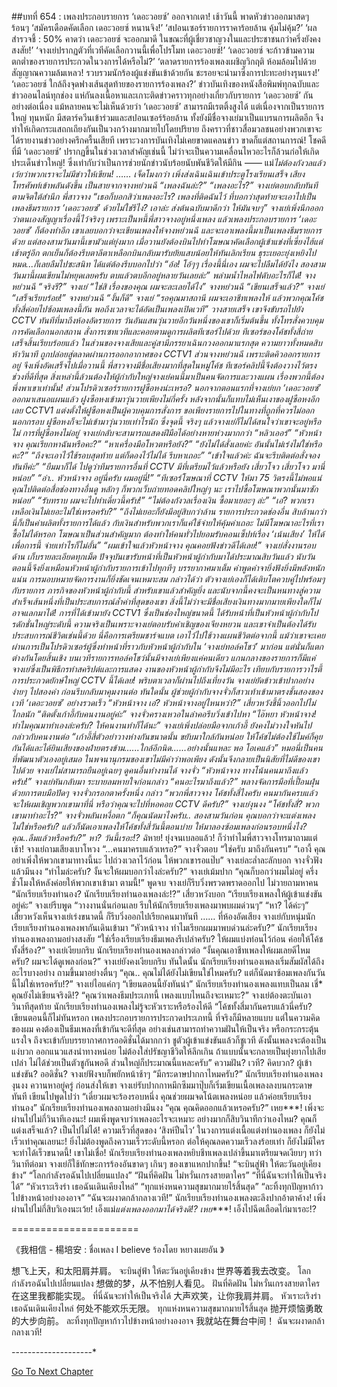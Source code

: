 ##บทที่ 654 : เพลงประกอบรายการ ‘เดอะวอยซ์’ ออกจากเตา!
เช้าวันนี้
พาดหัวข่าวออกมาสดๆ ร้อนๆ
‘สมัครเดือดคัดเลือก เดอะวอยซ์ หนานจิง!’
‘สปอนเซอร์รายการราคาร้อยล้าน คุ้มไม่คุ้ม?’
‘ผลสำรวจชี้ : 50% คาดว่า เดอะวอยซ์ จะออกมาดี ในขณะที่ผู้เชี่ยวชาญวงในและประชาชนกว่าครึ่งยังคงสงสัย!’
‘จางเย่ปรากฏตัวที่เวทีคัดเลือกวานนี้เพื่อโปรโมท เดอะวอยซ์!’
‘เดอะวอยซ์ จะก้าวข้ามความตกต่ำของรายการประกวดในวงการได้หรือไม่?’
‘ตลาดรายการร้องเพลงเผชิญวิกฤติ ห้อมล้อมไปด้วยสัญญาณความล้มเหลว! รวบรวมนักร้องผู้แข่งขันเข้าด้วยกัน ชะรอยจะนำมาซึ่งการปะทะอย่างรุนแรง!’
‘เดอะวอยซ์ ใกล้ถึงจุดฟางเส้นสุดท้ายของรายการร้องเพลง?’
ข่าวบันเทิงของหนังสือพิมพ์ทุกฉบับและข่าวออนไลน์ทุกช่อง แห่กันลงเนื้อหาและเกาะติดข่าวคราวทุกอย่างเกี่ยวกับรายการ ‘เดอะวอยซ์’ กันอย่างต่อเนื่อง แม้หลายคนจะไม่เห็นด้วยว่า ‘เดอะวอยซ์’ สามารถมีเรตติ้งสูงได้ แต่เนื่องจากเป็นรายการใหญ่ ทุนหนัก มีสตาร์ควีนเข้าร่วมและสปอนเซอร์ร้อยล้าน ทั้งยังมีชื่อจางเย่มาเป็นแบรนการผลิตอีก จึงทำให้เกิดกระแสถกเถียงกันเป็นวงกว้างมากมายไปโดยปริยาย
ถึงคราวที่ชาวสื่อมวลชนอย่างพวกเขาจะได้รายงานข่าวอย่างครึกครื้นเสียที เพราะวงการบันเทิงไม่เคยขาดแคลนข่าว ขาดก็แต่สถานการณ์! โชคดีที่มี ‘เดอะวอยซ์’ ปรากฏขึ้นในช่วงเวลาสำคัญเช่นนี้ ไม่ว่าจะเป็นความเคลื่อนไหวอะไรก็ล้วนก่อให้เกิดประเด็นข่าวใหญ่! ซึ่งเท่ากับว่าเป็นการช่วยนักข่าวนับร้อยนับพันชีวิตให้มีกิน —— แม่*ไม่ต้องกังวลแล้วเว้ยว่าพวกเราจะไม่มีข่าวให้เขียน!
……
เจ็ดโมงกว่า
เพิ่งส่งเฉินเฉินเข้าประตูโรงเรียนเสร็จ เสียงโทรศัพท์เข้าพลันดังขึ้น
เป็นสายจากจางหย่วนฉี “เพลงฉันล่ะ?”
“เพลงอะไร?” จางเย่ตอบกลับทันทีตามจิตใต้สำนึก
พี่สาวจาง “เธอก็บอกสิว่าเพลงอะไร? เพลงที่ติดฉันไว้ ที่บอกว่าสุดท้ายจะเอาไปเป็นเพลงธีมรายการ ‘เดอะวอยซ์’ ด้วยไม่ใช่รึไง? เอาล่ะ ส่งต้นฉบับมาดีกว่า ให้มันจบๆ”
จางเย่เพิ่งนึกออกว่าตนเองสัญญาเรื่องนี้ไว้จริงๆ เพราะเป็นหนี้พี่สาวจางอยู่หนึ่งเพลง แล้วเพลงประกอบรายการ ‘เดอะวอยซ์’ ก็ต้องทำอีก เขาเลยบอกว่าจะเขียนเพลงให้จางหย่วนฉี และจะเอาเพลงนี้มาเป็นเพลงธีมรายการด้วย แต่สองสามวันมานี้เขามัวแต่ยุ่งมาก เมื่อวานยังต้องบินไปทำโฆษณาคัดเลือกผู้เข้าแข่งที่เซี่ยงไฮ้แต่เช้าตรู่อีก ตกเย็นก็ต้องรีบตาลีตาเหลือกบินกลับมารับยัยแสบน้อยให้ทันเลิกเรียน ธุระเยอะยุ่งเหยิงไปหมด...ก็เลยลืมไปซะสนิท ได้แต่ต้องรีบบอกไปว่า “อ้อ! โอ้ๆๆ เรื่องนี้นี่เอง ผมจะไปลืมได้ยังไง สองสามวันมานี้ผมเขียนไม่หยุดเลยครับ ตบแล้วตบอีกอยู่หลายวันเลยล่ะ” พล่ามน้ำไหลไฟดับอะไรก็ได้!
จางหย่วนฉี “จริงรึ?”
จางเย่ “ใช่สิ เรื่องของคุณ ผมจะละเลยได้ไง”
จางหย่วนฉี “เขียนเสร็จแล้ว?”
จางเย่ “เสร็จเรียบร้อย!”
จางหย่วนฉี “งั้นก็ดี”
จางเย่ “รอคุณมาสถานี ผมจะเอาชีทเพลงให้ แล้วพวกคุณโค้ชทั้งสี่ค่อยไปซ้อมเพลงนี้กัน พอถึงเวลาจะได้อัดเป็นเพลงเปิดเวที”
วางสายเสร็จ เขาจึงขับรถไปยัง CCTV
ทันทีที่มาถึงห้องอัดรายการ วันอันแสนวุ่นวายอีกวันหนึ่งของเขาก็เริ่มต้นขึ้น ทั้งโทรสั่งควบคุมการคัดเลือกนอกสถาน สั่งการเซทเวทีและคอยตามดูการผลิตทีเซอร์ไปด้วย ทีเซอร์ของโค้ชทั้งสี่ถ่ายเสร็จสิ้นเรียบร้อยแล้ว ในส่วนของจางเสียและคู่สามีภรรยาเฉินกวงออกมาแรกสุด ความยาวทั้งหมดสิบห้าวินาที ถูกปล่อยสู่ตลาดผ่านการออกอากาศของ CCTV1 ส่วนจางหย่วนฉี เพราะติดคิวออกรายการอยู่ จึงเพิ่งอัดเสร็จไปเมื่อวานนี้ พี่สาวจางมีชื่อเสียงมากที่สุดในหมู่โค้ช ทีเซอร์คลิปนี้จึงต้องวางไว้ตรงช่วงที่ดีที่สุด สิ่งเหล่านี้ล้วนต้องให้ผู้กำกับใหญ่จางเย่คนนี้มาเป็นคนจัดการและวางแผน เรื่องพวกนี้ต้องพึ่งพาเขาเท่านั้น!
ส่วนโปรดิวเซอร์รายการฝูซือหงน่ะเหรอ?
นอกจากตอนแรกที่จางเย่ยก ‘เดอะวอยซ์’ ออกมาเสนอแผนแล้ว ฝูงซือหงเข้ามาวุ่นวายเพียงไม่กี่ครั้ง หลังจากนั้นก็แทบไม่เห็นเงาของฝูซือหงอีกเลย CCTV1 แต่งตั้งให้ฝูซือหงเป็นผู้ควบคุมการสั่งการ ขอเพียงรายการไปในทางที่ถูกที่ควรไม่ออกนอกกรอบ ฝูซือหงก็จะไม่เข้ามาวุ่นวายเท่าไรนัก ซึ่งจุดนี้ จริงๆ แล้วจางเย่ก็ไม่ได้สนใจว่าเขาจะอยู่หรือไม่ การที่ฝูซือหงไม่อยู่ จางเย่กลับจะสามารถแสดงฝีมือได้อย่างหายห่วงมากกว่า
“หลิวเออร์”
“หัวหน้าจาง คุณเรียกหาฉันหรือคะ?”
“หาเครื่องมือโหวตหรือยัง?”
“ยังไม่ได้สั่งเลยค่ะ อันนั้นไม่เร่งไม่ใช่หรือคะ?”
“ถึงจะเอาไว้ใช้รอบสุดท้าย แต่ก็ดองไว้ไม่ได้ รีบหาเถอะ”
“เข้าใจแล้วค่ะ ฉันจะรีบติดต่อสั่งจองทันทีค่ะ”
“ยืมมาก็ได้ ไปดูว่าทีมรายการอื่นที่ CCTV มีที่เตรียมไว้แล้วหรือยัง เสี่ยวโจว เสี่ยวโจว มานี่หน่อย”
“อ่า.. หัวหน้าจาง อยู่นี่ครับ ผมอยู่นี่!”
“ทีเซอร์โฆษณาที่ CCTV ให้มา 75 วิตรงนี้ไม่พอแน่ คุณไปติดต่อสื่อช่องทางอื่นดู หลักๆ ก็พวกเว็บถ่ายทอดคลิปใหญ่ๆ นะ เราไปซื้อโฆษณาพวกนั้นมาซักหน่อย”
“รับทราบ ผมจะไปทำเดี๋ยวนี้ครับ!”
“ไม่ต้องกังวลเรื่องเงิน ซื้อมาเยอะๆ ล่ะ”
“เอ๋? พวกเราเหลือเงินไม่เยอะไม่ใช่เหรอครับ?”
“ถึงไม่เยอะก็ยังมีอยู่สิบกว่าล้าน รายการประกวดช่องอื่น สิบล้านกว่านี่ก็เป็นค่าผลิตทั้งรายการได้แล้ว กับเงินสำหรับพวกเราก็แค่ใช้จ่ายให้คุ้มค่าเถอะ ไม่มีโฆษณาอะไรที่เราซื้อไม่ได้หรอก โฆษณาเป็นส่วนสำคัญมาก ต้องทำให้คนทั่วไปยอมรับคอนเซ็ปท์เรื่อง ‘เน้นเสียง’ ให้ได้ เพื่อการนี้ จ่ายเท่าไรก็ไม่อั้น”
“ผมเข้าใจแล้วหัวหน้าจาง คุณคอยฟังข่าวดีได้เลย!”
จางเย่สั่งงานรอบด้าน เก็บรายละเอียดทุกเม็ด
ปัจจุบันเขารับหน้าที่เป็นหัวหน้าผู้กำกับมาได้ประมาณสิบวันแล้ว นับวันตอนนี้จึงยิ่งเหมือนหัวหน้าผู้กำกับรายการเข้าไปทุกทีๆ บรรยากาศมาเต็ม คำพูดคำจายิ่งฟังยิ่งมีพลังหนักแน่น การมอบหมายจัดการงานก็ยิ่งชัดเจนเหมาะสม กล่าวได้ว่า ตัวจางเย่เองก็ได้เติบโตควบคู่ไปพร้อมๆ กับรายการ ภารกิจของหัวหน้าผู้กำกับนี้ สำหรับเขาแล้วสำคัญยิ่ง และนับจากนี้คงจะเป็นหนทางสู่ความสำเร็จเส้นหนึ่งที่เป็นประสบการณ์ล้ำค่าที่สุดของเขา สิ่งนี้ไม่ว่าจะมีชื่อเสียงเงินทางมากมายเพียงใดก็ไม่อาจแลกมาได้!
การที่ได้เข้ามายัง CCTV1 ซึ่งเป็นช่องใหญ่ขนาดนี้ ได้รับหน้าที่เป็นหัวหน้าผู้กำกับโปรดักชั่นใหญ่ระดับนี้ ความจริงเป็นเพราะจางเย่ตอบรับคำเชิญของเจียงหยวน และเขาจำเป็นต้องได้รับประสบการณ์ชีวิตเช่นนี้ด้วย นี่คือการเตรียมชาร์จแบต เอาไว้ไปใช้วางแผนชีวิตต่อจากนี้ แม้ว่าเขาจะเคยผ่านการเป็นโปรดิวเซอร์ผู้ซึ่งทำหน้าที่ราวกับหัวหน้าผู้กำกับใน ‘จางเย่ทอล์คโชว์’ มาก่อน แต่นั่นก็แตกต่างกันโดยสิ้นเชิง บนเวทีรายการทอล์คโชว์นั้นมีจางเย่เพียงแค่คนเดียว แกนกลางของรายการก็มีแค่จางเย่ซึ่งเป็นพิธีกรทำสคริปต์และการแสดง งานของหัวหน้าผู้กำกับจึงไม่มีอะไร เทียบกับรายการวาไรตี้การประกวดยักษ์ใหญ่ CCTV นี้ได้เลย!
พริบตาเวลาก็ผ่านไปถึงเที่ยงวัน
จางเย่ยัดข้าวเข้าปากอย่างง่ายๆ ไปสองคำ ก่อนรีบกลับมาคุมงานต่อ
ทันใดนั้น ผู้ช่วยผู้กำกับจางจั่วก็สาวเท้าเข้ามาตรงชั้นสองของเวที ‘เดอะวอยซ์’ อย่างรวดเร็ว “หัวหน้าจาง เอ๋? หัวหน้าจางอยู่ไหนหว่า?”
เสี่ยวหวังชี้นิ้วออกไปไม่ไกลนัก “ติดตั้งเก้าอี้กับคนงานอยู่ค่ะ”
จางจั่วครางเหวอในลำคอรีบวิ่งเข้าไปหา “ไอ๊หยา หัวหน้าจาง! ทำไมคุณมาทำเองล่ะครับ? ให้คนงานทำก็ได้นะ”
จางเย่เพิ่งปล่อยมือจากเก้าอี้ ยังคงไม่วางใจหันไปกล่าวกับคนงานต่อ “เก้าอี้สี่ตัวอย่าวางห่างกันขนาดนั้น ขยับมาใกล้กันหน่อย ให้โค้ชไม่ต้องใช้ไมค์ก็คุยกันได้และได้ยินเสียงของฝ่ายตรงข้าม…...ใกล้อีกนิด…...อย่างนั้นแหละ พอ โอเคแล้ว” หมอนี่เป็นคนที่พัฒนาตัวเองอยู่เสมอ ในพจนานุกรมของเขาไม่มีคำว่าพอเพียง ดังนั้นจึงกลายเป็นนิสัยที่ไม่ดีของเขาไปด้วย จางเย่ไม่สามารถยืนอยู่เฉยๆ ดูคนอื่นทำงานได้
จางจั่ว “หัวหน้าจาง ทางโน้นคนมาถึงแล้วครับ!”
จางเย่หันกลับมา ระบายลมหายใจก่อนกล่าว “คนอะไรมาถึงแล้ว?” พลางจัดการมือที่เปื้อนฝุ่นด้วยการตบมือปัดๆ
จางจั่วกรอกตาครั้งหนึ่ง กล่าว “พวกพี่สาวจาง โค้ชทั้งสี่ไงครับ คนมากันครบแล้ว จะให้ผมเชิญพวกเขามาที่นี่ หรือว่าคุณจะไปที่หอคอย CCTV ดีครับ?”
จางเย่งุนงง “โค้ชทั้งสี่? พวกเขามาทำอะไร?”
จางจั่วพลันเหงื่อตก “ก็คุณนัดมาไงครับ.. สองสามวันก่อน คุณบอกว่าจะแต่งเพลงไม่ใช่หรือครับ? แล้วก็นัดเอาเพลงให้โค้ชทั้งสี่วันนี้ตอนบ่าย ให้มาลองซ้อมเพลงก่อนรอบหนึ่งไง? คุณ..ลืมแล้วหรือครับ?”
หา?
วันนี้เรอะ!?
ฉิ*หาย! ยุ่งจนเบลอแล้ว! ก็ว่าทำไมพี่สาวจางโทรมาถามแต่เช้า!
จางเย่ถามเสียงเบาโหวง “...คนมาครบแล้วเหรอ?”
จางจั่วตอบ “ใช่ครับ มาถึงกันครบ”
“เอางี้ คุณอย่าเพิ่งให้พวกเขามาทางนี้นะ ไปถ่วงเวลาไว้ก่อน ให้พวกเขารอแป๊บ” จางเย่ละล่ำละลักบอก
จางจั่วฟังแล้วมึนงง “ทำไมล่ะครับ? งั้นจะให้ผมบอกว่าไงล่ะครับ?”
จางเย่เม้มปาก “คุณก็บอกว่าผมไม่อยู่ ครึ่งชั่วโมงให้หลังค่อยให้พวกเขาเข้ามา ตามนี้!” พูดจบ จางเย่ก็รีบวิ่งพรวดพราดออกไป ไม่วายถามหาคน “นักเรียบเรียงทำนอง? นักเรียบเรียงทำนองเพลงล่ะ!?”
เสี่ยวหวังบอก “เรียบเรียงเพลงให้ผู้เข้าแข่งขันอยู่ค่ะ”
จางเย่รีบพูด “วางงานนั่นก่อนเลย รีบให้นักเรียบเรียงเพลงมาพบผมด่วนๆ”
“หา? ได้ค่ะๆ” เสี่ยวหวังเห็นจางเย่เร่งขนาดนี้ ก็รีบวิ่งออกไปเรียกคนมาทันที
……
ที่ห้องอัดเสียง
จางเย่กับหนุ่มนักเรียบเรียงทำนองเพลงพากันเดินเข้ามา
“หัวหน้าจาง ทำไมเรียกผมมาพบด่วนล่ะครับ?” นักเรียบเรียงทำนองเพลงถามอย่างสงสัย “ใช่เรื่องเรียบเรียงธีมเพลงรึเปล่าครับ? ให้ผมแบ่งท่อนไว้ก่อน ค่อยให้โค้ชทั้งสี่ร้อง?”
จางเย่เงียบกริบ
นักเรียบเรียงทำนองเพลงกล่าวต่อ “งั้นคุณเอาชีทเพลงให้ผมเลยดีไหมครับ? ผมจะได้ดูเพลงก่อน?”
จางเย่ยังคงเงียบกริบ
ทันใดนั้น นักเรียบเรียงทำนองเพลงเริ่มสัมผัสได้ถึงอะไรบางอย่าง ถามขึ้นมาอย่างตื่นๆ “คุณ.. คุณไม่ได้ยังไม่เขียนใช่ไหมครับ? แต่ก็นัดมาซ้อมเพลงกันวันนี้ไม่ใช่เหรอครับ!?”
จางเย่ไอแค่กๆ “เขียนตอนนี้ยังทันน่า”
นักเรียบเรียงทำนองเพลงแทบเป็นลม เชี่* คุณยังไม่เขียนจริงดิ!?
“คุณว่าเพลงธีมประเภทนี้ เพลงแบบไหนถึงจะเหมาะ?” จางเย่ต้องตะบันเอาวินาทีสุดท้าย
นักเรียบเรียงทำนองเพลงไม่รู้จะหัวเราะหรือร้องไห้ดี “โค้ชทั้งสี่มากันครบแล้วนี่ครับ? เขียนตอนนี้ก็ไม่ทันหรอก เพลงประกอบรายการประกวดประเภทนี้ ที่จริงก็มีหลายแบบ แต่ในความคิดของผม คงต้องเป็นธีมเพลงที่เข้ากันจะดีที่สุด อย่างเช่นสามารถทำความฝันให้เป็นจริง หรือกระกระตุ้นแรงใจ ถึงจะเข้ากับบรรยากาศการออดิชั่นได้มากกว่า ชูตัวผู้เข้าแข่งขันแล้วก็ชูเวที ดังนั้นเพลงจะต้องเป็นแง่บวก ออกแนวแสงนำทางหน่อย ไม่ต้องใส่ปรัชญาชีวิตให้ลึกเกิน ถ้าแบบนั้นจะกลายเป็นยุ่งยากไปเสียเปล่า ไม่ได้ช่วยเป็นตัวชูกันพอดี ส่วนใหญ่ก็ประมาณนี้แหละครับ”
ความฝัน?
เวที?
คิดบวก?
ผู้เข้าแข่งขัน? ออดิชั่น?
จางเย่ฟังจบก็พยักหน้าช้าๆ “มีกระดาษปากกาไหมครับ?”
นักเรียบเรียงทำนองเพลงงุนงง ควานหาอยู่ครู่ ก่อนส่งให้เขา
จางเย่รับปากกาหมึกซึมมาปุ๊บก็เริ่มเขียนเนื้อเพลงลงบนกระดาษทันที เขียนไปพูดไปว่า “เดี๋ยวผมจะร้องรอบหนึ่ง คุณช่วยผมจดโน้ตเพลงหน่อย แล้วค่อยเรียบเรียงทำนอง”
นักเรียบเรียงทำนองเพลงถามอย่างมึนงง “คุณ คุณคิดออกแล้วเหรอครับ?”
เหย***!
เพิ่งจะผ่านไปไม่กี่วินาทีเองนะ!
ผมเพิ่งพูดจบว่าเพลงอะไรจะเหมาะ อย่างมากก็สิบวินาทีกว่าเองไหม? คุณก็แต่งเสร็จแล้ว? เป็นไปไม่ได้! ความเร็วที่สุดของ ‘สิงห์ปืนไว’ ในวงการแต่งเนื้อแต่งทำนองเพลง ก็ยังไม่เร็วเท่าคุณเลยนะ! ยิ่งไม่ต้องพูดถึงความเร็วระดับนี้หรอก ต่อให้คุณลดความเร็วลงร้อยเท่า ก็ยังไม่มีใครจะทำได้เร็วขนาดนี้!
เขาไม่เชื่อ!
นักเรียบเรียงทำนองเพลงหยิบชีทเพลงเปล่าขึ้นมาเตรียมจดเงียบๆ ทว่าวินาทีต่อมา จางเย่ก็ใช้ทักษะการร้องอันขาดๆ เกินๆ ของเขาแหกปากขึ้น!
“จะบินสู่ฟ้า ให้ตะวันอยู่เคียงข้าง”
“โลกกำลังรอฉันไปเปลี่ยนแปลง”
“ฝันที่คิดฝัน ไม่หวั่นเกรงสายตาใคร”
“ที่นี่ฉันจะทำให้เป็นจริงได้”
“หัวเราะเริงร่า เธอฉันเดินเคียงไหล่”
“ทุกแห่งหนความสุขมากมายไร้สิ้นสุด”
“ละทิ้งทุกปัญหาก้าวไปข้างหน้าอย่างองอาจ”
“ฉันจะผงาดกล้ากลางเวที!”
นักเรียบเรียงทำนองเพลงตะลึงปากอ้าตาค้าง!
เพิ่งผ่านไปไม่กี่สิบวิเองนะเว้ย! เอ็งแม่*แต่งเพลงออกมาได้จริงดิ!?
เหย****!
เอ็งไปฉีดเลือดไก่มาเรอะ!?






======================




《我相信 - 楊培安 : ชื่อเพลง I believe ร้องโดย หยางเผยอัน 》


想飞上天，和太阳肩并肩。
จะบินสู่ฟ้า ให้ตะวันอยู่เคียงข้าง
世界等着我去改变。
โลกกำลังรอฉันไปเปลี่ยนแปลง
想做的梦，从不怕别人看见。
ฝันที่คิดฝัน ไม่หวั่นเกรงสายตาใคร
在这里我都能实现。
ที่นี่ฉันจะทำให้เป็นจริงได้
大声欢笑，让你我肩并肩。
หัวเราะเริงร่า เธอฉันเดินเคียงไหล่
何处不能欢乐无限。
ทุกแห่งหนความสุขมากมายไร้สิ้นสุด
抛开烦恼勇敢的大步向前。
ละทิ้งทุกปัญหาก้าวไปข้างหน้าอย่างองอาจ
我就站在舞台中间！
ฉันจะผงาดกล้ากลางเวที!


*-*-*-*-*-*-*-*-*-*-*-*-*-*-*-*-*-*-*-*-*






[Go To Next Chapter]( ./55.md)